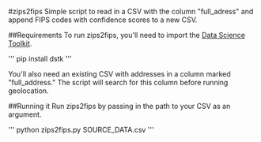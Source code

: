 #zips2fips
Simple script to read in a CSV with the column "full_adress" and append FIPS codes with confidence scores to a new CSV.

##Requirements
To run zips2fips, you'll need to import the [Data Science Toolkit](http://www.datasciencetoolkit.org/developerdocs#street2coordinates).

'''
pip install dstk
'''

You'll also need an existing CSV with addresses in a column marked "full_address." The script will search for this column before running geolocation.

##Running it
Run zips2fips by passing in the path to your CSV as an argument.

'''
python zips2fips.py SOURCE_DATA.csv
'''
